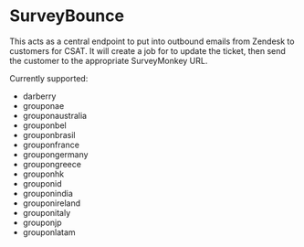 SurveyBounce
============


This acts as a central endpoint to put into outbound emails from Zendesk to customers for CSAT.  It will create a job for to update the ticket, then send the customer to the appropriate SurveyMonkey URL.


Currently supported:

- darberry
- grouponae
- grouponaustralia
- grouponbel
- grouponbrasil
- grouponfrance
- groupongermany
- groupongreece
- grouponhk
- grouponid
- grouponindia
- grouponireland
- grouponitaly
- grouponjp
- grouponlatam